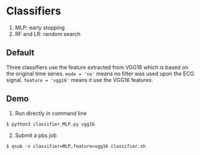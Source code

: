 # Classifiers

1. MLP: early stopping
2. RF and LR: random search

## Default

Three classifiers use the feature extracted from VGG16 which is based on the original time series. ```mode = 'no'``` means no filter was used upon the ECG signal. 
```feature = 'vgg16'``` means it use the VGG16 features.

## Demo

1. Run directly in command line
```shell
$ python3 classifier_MLP.py vgg16
```
2. Submit a pbs job
```shell
$ qsub -v classifier=MLP,feature=vgg16 classifier.sh
```

